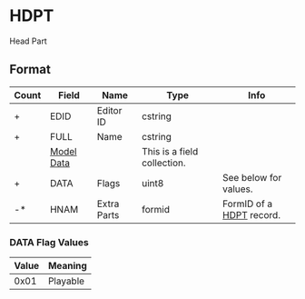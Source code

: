 HDPT
====

Head Part

## Format

Count | Field | Name | Type | Info
------|-------|------|------|-----
+ | EDID | Editor ID | cstring |
+ | FULL | Name | cstring |
 | | [Model Data](Fields/Model.md) | | This is a field collection.
+ | DATA | Flags | uint8 | See below for values.
-* | HNAM | Extra Parts | formid | FormID of a [HDPT](HDPT.md) record.


### DATA Flag Values

Value | Meaning
------|--------
0x01 | Playable
